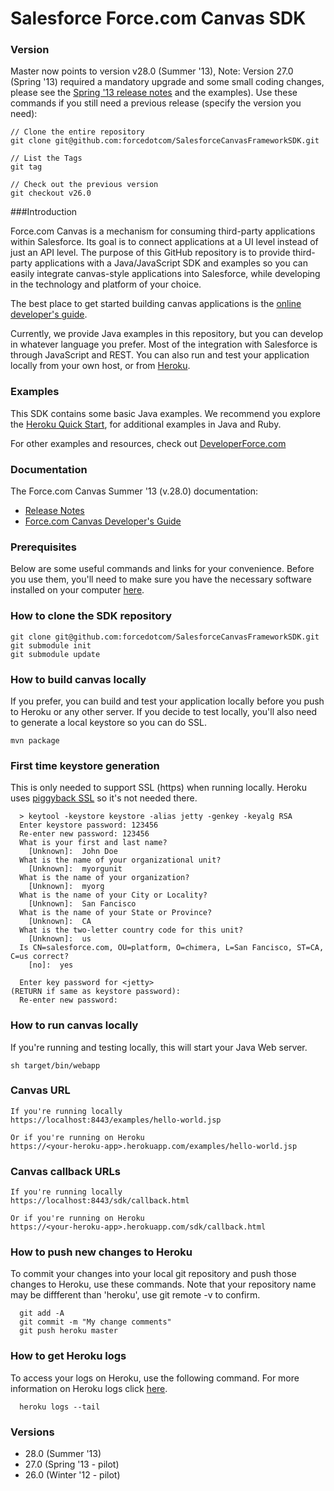 Salesforce Force.com Canvas SDK
============================

### Version

Master now points to version v28.0 (Summer '13), Note: Version 27.0 (Spring '13) required a mandatory upgrade and some small coding changes, please see the [Spring '13 release notes](https://na1.salesforce.com/help/doc/en/salesforce_spring13_release_notes.pdf) and the examples). Use these commands if you still need a previous release (specify the version you need): 
	
	// Clone the entire repository
	git clone git@github.com:forcedotcom/SalesforceCanvasFrameworkSDK.git
	
	// List the Tags
	git tag
	
	// Check out the previous version
	git checkout v26.0

###Introduction

Force.com Canvas is a mechanism for consuming third-party applications within Salesforce. Its goal is to connect applications at a UI level instead of just an API level. The purpose of this GitHub repository is to provide third-party applications with a Java/JavaScript SDK and examples so you can easily integrate canvas-style applications into Salesforce, while developing in the technology and platform of your choice. 

The best place to get started building canvas applications is the [online developer's guide](http://www.salesforce.com/us/developer/docs/platform_connect/index.htm).

Currently, we provide Java examples in this repository, but you can develop in whatever language you prefer. Most of the integration with Salesforce is through JavaScript and REST. You can also run and test your application locally from your own host, or from [Heroku](http://www.heroku.com/).


### Examples

This SDK contains some basic Java examples. We recommend you explore the [Heroku Quick Start](http://www.salesforce.com/us/developer/docs/platform_connect/index_Left.htm#CSHID=quick_start_simple_create_app.htm|StartTopic=Content%2Fquick_start_simple_create_app.htm|SkinName=webhelp), for additional examples in Java and Ruby.

For other examples and resources, check out [DeveloperForce.com](http://wiki.developerforce.com/page/Force.com_Canvas)

### Documentation
The Force.com Canvas Summer '13 (v.28.0) documentation:
  - [Release Notes](https://na1.salesforce.com/help/doc/en/salesforce_summer13_release_notes.pdf)
  - [Force.com Canvas Developer's Guide](http://www.salesforce.com/us/developer/docs/platform_connect/canvas_framework.pdf)

### Prerequisites

Below are some useful commands and links for your convenience. Before you use them, you'll need to make sure you have the necessary software installed on your computer [here](http://www.salesforce.com/us/developer/docs/platform_connect/index_Left.htm#CSHID=quick_start_prereqs.htm|StartTopic=Content%2Fquick_start_prereqs.htm|SkinName=webhelp).

### How to clone the SDK repository

	git clone git@github.com:forcedotcom/SalesforceCanvasFrameworkSDK.git
	git submodule init
	git submodule update

### How to build canvas locally

If you prefer, you can build and test your application locally before you push to Heroku or any other server. If you decide to test locally, you'll also need to generate a local keystore so you can do SSL.

    mvn package
    
### First time keystore generation 
This is only needed to support SSL (https) when running locally. Heroku uses [piggyback SSL](https://devcenter.heroku.com/articles/ssl) so it's not needed there.

      > keytool -keystore keystore -alias jetty -genkey -keyalg RSA
      Enter keystore password: 123456
      Re-enter new password: 123456
      What is your first and last name?
        [Unknown]:  John Doe
      What is the name of your organizational unit?
        [Unknown]:  myorgunit
      What is the name of your organization?
        [Unknown]:  myorg
      What is the name of your City or Locality?
        [Unknown]:  San Fancisco
      What is the name of your State or Province?
        [Unknown]:  CA
      What is the two-letter country code for this unit?
        [Unknown]:  us
      Is CN=salesforce.com, OU=platform, O=chimera, L=San Fancisco, ST=CA, C=us correct?
        [no]:  yes

      Enter key password for <jetty>
	(RETURN if same as keystore password):  
      Re-enter new password: 


### How to run canvas locally

If you're running and testing locally, this will start your Java Web server.

    sh target/bin/webapp

### Canvas URL


    If you're running locally 
    https://localhost:8443/examples/hello-world.jsp
    
    Or if you're running on Heroku
    https://<your-heroku-app>.herokuapp.com/examples/hello-world.jsp

### Canvas callback URLs

    If you're running locally
    https://localhost:8443/sdk/callback.html
    
    Or if you're running on Heroku
    https://<your-heroku-app>.herokuapp.com/sdk/callback.html

### How to push new changes to Heroku

To commit your changes into your local git repository and push those changes to Heroku, use these commands. Note that your repository name may be diffferent than 'heroku', use git remote -v to confirm.

      git add -A
      git commit -m "My change comments"
      git push heroku master

### How to get Heroku logs

To access your logs on Heroku, use the following command. For more information on Heroku logs click [here](https://devcenter.heroku.com/articles/logging).

      heroku logs --tail

### Versions
- 28.0 (Summer '13)
- 27.0 (Spring '13 - pilot)
- 26.0 (Winter '12 - pilot)
         

